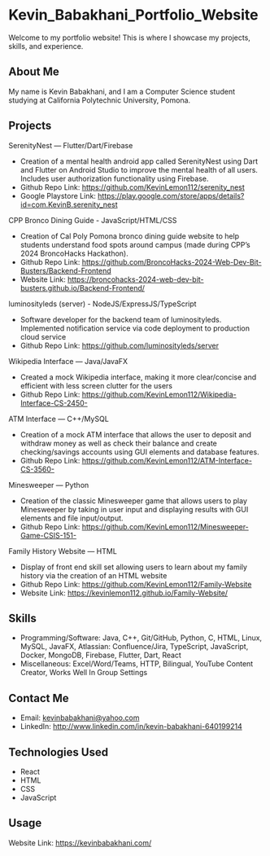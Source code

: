 ﻿# Kevin_Babakhani_Portfolio_Website

Welcome to my portfolio website! This is where I showcase my projects, skills, and experience.

## About Me

My name is Kevin Babakhani, and I am a Computer Science student studying at California Polytechnic University, Pomona.

## Projects

SerenityNest — Flutter/Dart/Firebase 
 - Creation of a mental health android app called SerenityNest using Dart and Flutter on Android Studio to improve the mental health of all users. Includes user authorization functionality using Firebase.
 - Github Repo Link: https://github.com/KevinLemon112/serenity_nest
 - Google Playstore Link: https://play.google.com/store/apps/details?id=com.KevinB.serenity_nest

CPP Bronco Dining Guide - JavaScript/HTML/CSS
 - Creation of Cal Poly Pomona bronco dining guide website to help students understand food spots around campus (made during CPP’s 2024 BroncoHacks Hackathon).
 - Github Repo Link: https://github.com/BroncoHacks-2024-Web-Dev-Bit-Busters/Backend-Frontend
 - Website Link: https://broncohacks-2024-web-dev-bit-busters.github.io/Backend-Frontend/

luminosityleds (server) - NodeJS/ExpressJS/TypeScript 
 - Software developer for the backend team of luminosityleds. Implemented notification service via code deployment to production cloud service
 - Github Repo Link: https://github.com/luminosityleds/server

Wikipedia Interface — Java/JavaFX
 - Created a mock Wikipedia interface, making it more clear/concise and efficient with less screen clutter for the users
 - Github Repo Link: https://github.com/KevinLemon112/Wikipedia-Interface-CS-2450-

ATM Interface — C++/MySQL
 - Creation of a mock ATM interface that allows the user to deposit and withdraw money as well as check their balance and create checking/savings accounts using GUI elements and database features.
 - Github Repo Link: https://github.com/KevinLemon112/ATM-Interface-CS-3560-

Minesweeper — Python
 - Creation of the classic Minesweeper game that allows users to play Minesweeper by taking in user input and displaying results with GUI elements and file input/output.
 - Github Repo Link: https://github.com/KevinLemon112/Minesweeper-Game-CSIS-151-

Family History Website — HTML
 - Display of front end skill set allowing users to learn about my family history via the creation of an HTML website
 - Github Repo Link: https://github.com/KevinLemon112/Family-Website
 - Website Link: https://kevinlemon112.github.io/Family-Website/

## Skills

- Programming/Software: Java, C++, Git/GitHub, Python, C, HTML, Linux, MySQL, JavaFX, Atlassian: Confluence/Jira, TypeScript, JavaScript, Docker, MongoDB, Firebase, Flutter, Dart, React
- Miscellaneous: Excel/Word/Teams, HTTP, Bilingual, YouTube Content Creator, Works Well In Group Settings

## Contact Me

- Email: kevinbabakhani@yahoo.com
- LinkedIn: http://www.linkedin.com/in/kevin-babakhani-640199214

## Technologies Used

- React
- HTML
- CSS
- JavaScript

## Usage

Website Link: https://kevinbabakhani.com/

